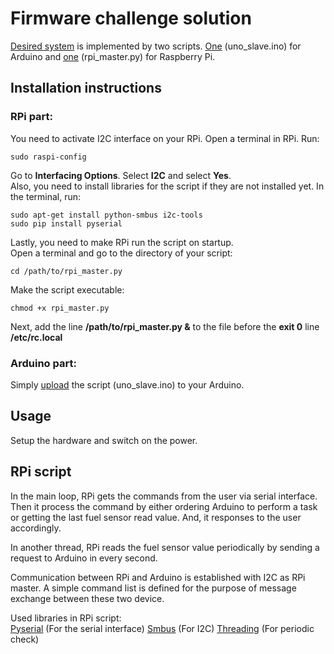 # Firmware challenge solution

[Desired system](https://github.com/itatsmove/smovechallenge/blob/master/challenges/firmware.md) is implemented by two scripts. [One](https://github.com/kadiraktass/smove/blob/master/firmware/uno_slave.ino) (uno_slave.ino) for Arduino and [one](https://github.com/kadiraktass/smove/blob/master/firmware/rpi_master.py) (rpi_master.py) for Raspberry Pi. 

## Installation instructions

### RPi part: 

You need to activate I2C interface on your RPi. Open a terminal in RPi. Run:

    sudo raspi-config
    
Go to **Interfacing Options**. Select **I2C** and select **Yes**.  
Also, you need to install libraries for the script if they are not installed yet. In the terminal, run:

    sudo apt-get install python-smbus i2c-tools  
    sudo pip install pyserial
    
Lastly, you need to make RPi run the script on startup.  
Open a terminal and go to the directory of your script:
  
    cd /path/to/rpi_master.py
    
 Make the script executable: 
 
    chmod +x rpi_master.py 

Next, add the line **/path/to/rpi_master.py &** to the file before the **exit 0** line **/etc/rc.local**
    
### Arduino part: 

Simply [upload](https://www.arduino.cc/en/Guide/ArduinoUno) the script (uno_slave.ino) to your Arduino. 

    
## Usage 

Setup the hardware and switch on the power. 

## RPi script 

In the main loop, RPi gets the commands from the user via serial interface. Then it process the command by either ordering Arduino to perform a task or getting the last fuel sensor read value. And, it responses to the user accordingly. 

In another thread, RPi reads the fuel sensor value periodically by sending a request to Arduino in every second. 

Communication between RPi and Arduino is established with I2C as RPi master. A simple command list is defined for the purpose of message exchange between these two device. 

Used libraries in RPi script:  
[Pyserial](https://pythonhosted.org/pyserial/) (For the serial interface)
[Smbus](https://git.kernel.org/pub/scm/linux/kernel/git/torvalds/linux.git/plain/Documentation/i2c/smbus-protocol) (For I2C)
[Threading](https://docs.python.org/3/library/threading.html) (For periodic check) 


